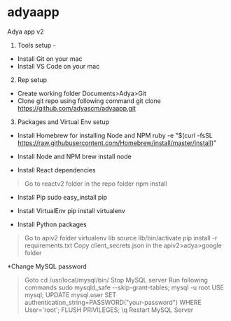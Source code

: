 # adyaapp
Adya app v2

1. Tools setup - 
* Install Git on your mac
* Install VS Code on your mac

2. Rep setup
* Create working folder
Documents>Adya>Git
* Clone git repo using following command
git clone https://github.com/adyascm/adyaapp.git

3. Packages and Virtual Env setup
* Install Homebrew for installing Node and NPM
ruby -e "$(curl -fsSL https://raw.githubusercontent.com/Homebrew/install/master/install)"

* Install Node and NPM
brew install node

* Install React dependencies
>Go to reactv2 folder in the repo folder
npm install

* Install Pip
sudo easy_install pip

* Install VirtualEnv
pip install virtualenv

* Install Python packages
>Go to apiv2 folder
virtualenv lib
source lib/bin/activate
pip install -r requirements.txt
Copy client_secrets.json in the apiv2>adya>google folder


*Change MySQL password
>Goto cd /usr/local/mysql/bin/
Stop MySQL server
Run following commands
sudo mysqld_safe --skip-grant-tables;
mysql -u root
USE mysql;
UPDATE mysql.user SET authentication_string=PASSWORD("your-password") WHERE User='root';
FLUSH PRIVILEGES;
\q
Restart MySQL Server

